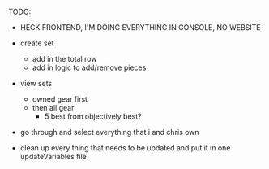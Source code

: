 TODO:

- HECK FRONTEND, I'M DOING EVERYTHING IN CONSOLE, NO WEBSITE

- create set
    - add in the total row
    - add in logic to add/remove pieces

- view sets
    - owned gear first
    - then all gear
        - 5 best from objectively best?

- go through and select everything that i and chris own

- clean up every thing that needs to be updated and put it in one updateVariables file